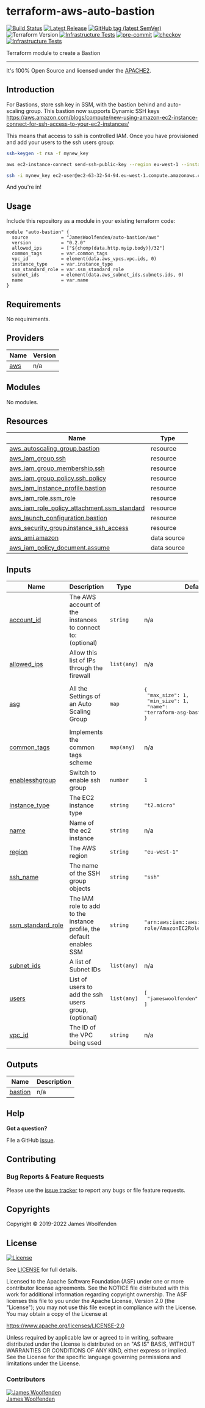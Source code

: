 # terraform-aws-auto-bastion

[![Build Status](https://github.com/JamesWoolfenden/terraform-aws-auto-bastion/workflows/Verify%20and%20Bump/badge.svg?branch=master)](https://github.com/JamesWoolfenden/terraform-aws-auto-bastion)
[![Latest Release](https://img.shields.io/github/release/JamesWoolfenden/terraform-aws-auto-bastion.svg)](https://github.com/JamesWoolfenden/terraform-aws-auto-bastion/releases/latest)
[![GitHub tag (latest SemVer)](https://img.shields.io/github/tag/JamesWoolfenden/terraform-aws-aurora.svg?label=latest)](https://github.com/JamesWoolfenden/terraform-aws-aurora/releases/latest)
![Terraform Version](https://img.shields.io/badge/tf-%3E%3D0.14.0-blue.svg)
[![Infrastructure Tests](https://www.bridgecrew.cloud/badges/github/JamesWoolfenden/terraform-aws-aurora/cis_aws)](https://www.bridgecrew.cloud/link/badge?vcs=github&fullRepo=JamesWoolfenden%2Fterraform-aws-aurora&benchmark=CIS+AWS+V1.2)
[![pre-commit](https://img.shields.io/badge/pre--commit-enabled-brightgreen?logo=pre-commit&logoColor=white)](https://github.com/pre-commit/pre-commit)
[![checkov](https://img.shields.io/badge/checkov-verified-brightgreen)](https://www.checkov.io/)
[![Infrastructure Tests](https://www.bridgecrew.cloud/badges/github/jameswoolfenden/terraform-aws-aurora/general)](https://www.bridgecrew.cloud/link/badge?vcs=github&fullRepo=JamesWoolfenden%2Fterraform-aws-aurora&benchmark=INFRASTRUCTURE+SECURITY)

Terraform module to create a Bastion

---

It's 100% Open Source and licensed under the [APACHE2](LICENSE).

## Introduction

For Bastions, store ssh key in SSM, with the bastion behind and auto-scaling group.
This bastion now supports Dynamic SSH keys <https://aws.amazon.com/blogs/compute/new-using-amazon-ec2-instance-connect-for-ssh-access-to-your-ec2-instances/>

This means that access to ssh is controlled IAM. Once you have provisioned and add your users to the ssh users group:

```bash
ssh-keygen -t rsa -f mynew_key

aws ec2-instance-connect send-ssh-public-key --region eu-west-1 --instance-id i-0e2f05807e67f0179 --availability-zone eu-west-1a --instance-os-user ec2-user --ssh-public-key file://mynew_key.pub

ssh -i mynew_key ec2-user@ec2-63-32-54-94.eu-west-1.compute.amazonaws.com
```

And you're in!

## Usage

Include this repository as a module in your existing terraform code:

```hcl
module "auto-bastion" {
  source            = "JamesWoolfenden/auto-bastion/aws"
  version           = "0.2.0"
  allowed_ips       = ["${chomp(data.http.myip.body)}/32"]
  common_tags       = var.common_tags
  vpc_id            = element(data.aws_vpcs.vpc.ids, 0)
  instance_type     = var.instance_type
  ssm_standard_role = var.ssm_standard_role
  subnet_ids        = element(data.aws_subnet_ids.subnets.ids, 0)
  name              = var.name
}
```

<!-- BEGINNING OF PRE-COMMIT-TERRAFORM DOCS HOOK -->

## Requirements

No requirements.

## Providers

| Name                                             | Version |
| ------------------------------------------------ | ------- |
| <a name="provider_aws"></a> [aws](#provider_aws) | n/a     |

## Modules

No modules.

## Resources

| Name                                                                                                                                                  | Type        |
| ----------------------------------------------------------------------------------------------------------------------------------------------------- | ----------- |
| [aws_autoscaling_group.bastion](https://registry.terraform.io/providers/hashicorp/aws/latest/docs/resources/autoscaling_group)                        | resource    |
| [aws_iam_group.ssh](https://registry.terraform.io/providers/hashicorp/aws/latest/docs/resources/iam_group)                                            | resource    |
| [aws_iam_group_membership.ssh](https://registry.terraform.io/providers/hashicorp/aws/latest/docs/resources/iam_group_membership)                      | resource    |
| [aws_iam_group_policy.ssh_policy](https://registry.terraform.io/providers/hashicorp/aws/latest/docs/resources/iam_group_policy)                       | resource    |
| [aws_iam_instance_profile.bastion](https://registry.terraform.io/providers/hashicorp/aws/latest/docs/resources/iam_instance_profile)                  | resource    |
| [aws_iam_role.ssm_role](https://registry.terraform.io/providers/hashicorp/aws/latest/docs/resources/iam_role)                                         | resource    |
| [aws_iam_role_policy_attachment.ssm_standard](https://registry.terraform.io/providers/hashicorp/aws/latest/docs/resources/iam_role_policy_attachment) | resource    |
| [aws_launch_configuration.bastion](https://registry.terraform.io/providers/hashicorp/aws/latest/docs/resources/launch_configuration)                  | resource    |
| [aws_security_group.instance_ssh_access](https://registry.terraform.io/providers/hashicorp/aws/latest/docs/resources/security_group)                  | resource    |
| [aws_ami.amazon](https://registry.terraform.io/providers/hashicorp/aws/latest/docs/data-sources/ami)                                                  | data source |
| [aws_iam_policy_document.assume](https://registry.terraform.io/providers/hashicorp/aws/latest/docs/data-sources/iam_policy_document)                  | data source |

## Inputs

| Name                                                                                 | Description                                                          | Type        | Default                                                                                     | Required |
| ------------------------------------------------------------------------------------ | -------------------------------------------------------------------- | ----------- | ------------------------------------------------------------------------------------------- | :------: |
| <a name="input_account_id"></a> [account_id](#input_account_id)                      | The AWS account of the instances to connect to:(optional)            | `string`    | n/a                                                                                         |   yes    |
| <a name="input_allowed_ips"></a> [allowed_ips](#input_allowed_ips)                   | Allow this list of IPs through the firewall                          | `list(any)` | n/a                                                                                         |   yes    |
| <a name="input_asg"></a> [asg](#input_asg)                                           | All the Settings of an Auto Scaling Group                            | `map`       | <pre>{<br> "max_size": 1,<br> "min_size": 1,<br> "name": "terraform-asg-bastion"<br>}</pre> |    no    |
| <a name="input_common_tags"></a> [common_tags](#input_common_tags)                   | Implements the common tags scheme                                    | `map(any)`  | n/a                                                                                         |   yes    |
| <a name="input_enablesshgroup"></a> [enablesshgroup](#input_enablesshgroup)          | Switch to enable ssh group                                           | `number`    | `1`                                                                                         |    no    |
| <a name="input_instance_type"></a> [instance_type](#input_instance_type)             | The EC2 instance type                                                | `string`    | `"t2.micro"`                                                                                |    no    |
| <a name="input_name"></a> [name](#input_name)                                        | Name of the ec2 instance                                             | `string`    | n/a                                                                                         |   yes    |
| <a name="input_region"></a> [region](#input_region)                                  | The AWS region                                                       | `string`    | `"eu-west-1"`                                                                               |    no    |
| <a name="input_ssh_name"></a> [ssh_name](#input_ssh_name)                            | The name of the SSH group objects                                    | `string`    | `"ssh"`                                                                                     |    no    |
| <a name="input_ssm_standard_role"></a> [ssm_standard_role](#input_ssm_standard_role) | The IAM role to add to the instance profile, the default enables SSM | `string`    | `"arn:aws:iam::aws:policy/service-role/AmazonEC2RoleforSSM"`                                |    no    |
| <a name="input_subnet_ids"></a> [subnet_ids](#input_subnet_ids)                      | A list of Subnet IDs                                                 | `list(any)` | n/a                                                                                         |   yes    |
| <a name="input_users"></a> [users](#input_users)                                     | List of users to add the ssh users group, (optional)                 | `list(any)` | <pre>[<br> "jameswoolfenden"<br>]</pre>                                                     |    no    |
| <a name="input_vpc_id"></a> [vpc_id](#input_vpc_id)                                  | The ID of the VPC being used                                         | `string`    | n/a                                                                                         |   yes    |

## Outputs

| Name                                                     | Description |
| -------------------------------------------------------- | ----------- |
| <a name="output_bastion"></a> [bastion](#output_bastion) | n/a         |

<!-- END OF PRE-COMMIT-TERRAFORM DOCS HOOK -->

## Help

**Got a question?**

File a GitHub [issue](https://github.com/JamesWoolfenden/terraform-auto-bastion/issues).

## Contributing

### Bug Reports & Feature Requests

Please use the [issue tracker](https://github.com/JamesWoolfenden/terraform-auto-bastion/issues) to report any bugs or file feature requests.

## Copyrights

Copyright © 2019-2022 James Woolfenden

## License

[![License](https://img.shields.io/badge/License-Apache%202.0-blue.svg)](https://opensource.org/licenses/Apache-2.0)

See [LICENSE](LICENSE) for full details.

Licensed to the Apache Software Foundation (ASF) under one
or more contributor license agreements. See the NOTICE file
distributed with this work for additional information
regarding copyright ownership. The ASF licenses this file
to you under the Apache License, Version 2.0 (the
"License"); you may not use this file except in compliance
with the License. You may obtain a copy of the License at

<https://www.apache.org/licenses/LICENSE-2.0>

Unless required by applicable law or agreed to in writing,
software distributed under the License is distributed on an
"AS IS" BASIS, WITHOUT WARRANTIES OR CONDITIONS OF ANY
KIND, either express or implied. See the License for the
specific language governing permissions and limitations
under the License.

### Contributors

[![James Woolfenden][jameswoolfenden_avatar]][jameswoolfenden_homepage]<br/>[James Woolfenden][jameswoolfenden_homepage]

[jameswoolfenden_homepage]: https://github.com/jameswoolfenden
[jameswoolfenden_avatar]: https://github.com/jameswoolfenden.png?size=150
[github]: https://github.com/jameswoolfenden
[linkedin]: https://www.linkedin.com/in/jameswoolfenden/
[twitter]: https://twitter.com/JimWoolfenden
[share_twitter]: https://twitter.com/intent/tweet/?text=terraform-auto-bastion&url=https://github.com/JamesWoolfenden/terraform-auto-bastion
[share_linkedin]: https://www.linkedin.com/shareArticle?mini=true&title=terraform-auto-bastion&url=https://github.com/JamesWoolfenden/terraform-auto-bastion
[share_reddit]: https://reddit.com/submit/?url=https://github.com/JamesWoolfenden/terraform-auto-bastion
[share_facebook]: https://facebook.com/sharer/sharer.php?u=https://github.com/JamesWoolfenden/terraform-auto-bastion
[share_email]: mailto:?subject=terraform-auto-bastion&body=https://github.com/JamesWoolfenden/terraform-auto-bastion
